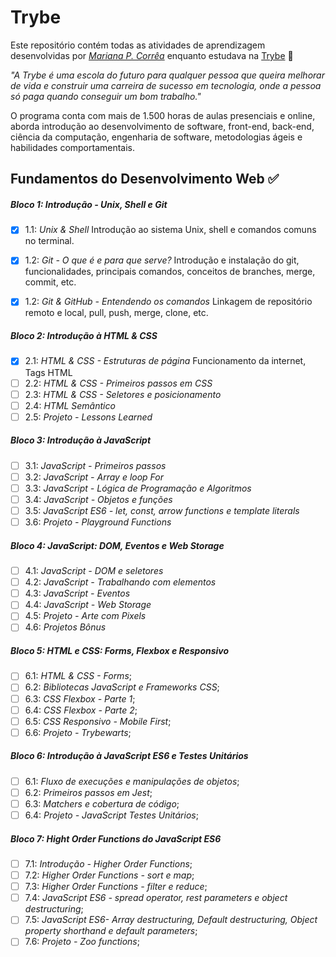 # Trybe

Este repositório contém todas as atividades de aprendizagem desenvolvidas por _[Mariana P. Corrêa](https://www.linkedin.com/in/marianapcorrea/)_ enquanto estudava na [Trybe](https://www.betrybe.com/) 🚀

_"A Trybe é uma escola do futuro para qualquer pessoa que queira melhorar de vida e construir uma carreira de sucesso em tecnologia, onde a pessoa só paga quando conseguir um bom trabalho."_

O programa conta com mais de 1.500 horas de aulas presenciais e online, aborda introdução ao desenvolvimento de software, front-end, back-end, ciência da computação, engenharia de software, metodologias ágeis e habilidades comportamentais.

## Fundamentos do Desenvolvimento Web ✅

##### Bloco 1: Introdução - Unix, Shell e Git

- [x] 1.1: _Unix & Shell_
    Introdução ao sistema Unix, shell e comandos comuns no terminal.
- [x] 1.2: _Git - O que é e para que serve?_
    Introdução e instalação do git, funcionalidades, principais comandos, conceitos de branches, merge, commit, etc.
- [x] 1.2: _Git & GitHub - Entendendo os comandos_
  Linkagem de repositório remoto e local, pull, push, merge, clone, etc.


##### Bloco 2: Introdução à HTML & CSS

- [x] 2.1: _HTML & CSS - Estruturas de página_
  Funcionamento da internet, Tags HTML
- [ ] 2.2: _HTML & CSS - Primeiros passos em CSS_
- [ ] 2.3: _HTML & CSS - Seletores e posicionamento_
- [ ] 2.4: _HTML Semântico_
- [ ] 2.5: _Projeto - Lessons Learned_

##### Bloco 3: Introdução à JavaScript

- [ ] 3.1: _JavaScript - Primeiros passos_
- [ ] 3.2: _JavaScript - Array e loop For_
- [ ] 3.3: _JavaScript - Lógica de Programação e Algoritmos_
- [ ] 3.4: _JavaScript - Objetos e funções_
- [ ] 3.5: _JavaScript ES6 - let, const, arrow functions e template literals_
- [ ] 3.6: _Projeto - Playground Functions_

##### Bloco 4: JavaScript: DOM, Eventos e Web Storage

- [ ] 4.1: _JavaScript - DOM e seletores_
- [ ] 4.2: _JavaScript - Trabalhando com elementos_
- [ ] 4.3: _JavaScript - Eventos_
- [ ] 4.4: _JavaScript - Web Storage_
- [ ] 4.5: _Projeto - Arte com Pixels_
- [ ] 4.6: _Projetos Bônus_

##### Bloco 5: HTML e CSS: Forms, Flexbox e Responsivo

- [ ] 6.1: _HTML & CSS - Forms_;
- [ ] 6.2: _Bibliotecas JavaScript e Frameworks CSS_;
- [ ] 6.3: _CSS Flexbox - Parte 1_;
- [ ] 6.4: _CSS Flexbox - Parte 2_;
- [ ] 6.5: _CSS Responsivo - Mobile First_;
- [ ] 6.6: _Projeto - Trybewarts_;

##### Bloco 6: Introdução à JavaScript ES6 e Testes Unitários

- [ ] 6.1: _Fluxo de execuções e manipulações de objetos_;
- [ ] 6.2: _Primeiros passos em Jest_;
- [ ] 6.3: _Matchers e cobertura de código_;
- [ ] 6.4: _Projeto - JavaScript Testes Unitários_;
  
##### Bloco 7: Hight Order Functions do JavaScript ES6

- [ ] 7.1: _Introdução - Higher Order Functions_;
- [ ] 7.2: _Higher Order Functions - sort e map_;
- [ ] 7.3: _Higher Order Functions - filter e reduce_;
- [ ] 7.4: _JavaScript ES6 - spread operator, rest parameters e object destructuring_;
- [ ] 7.5: _JavaScript ES6- Array destructuring, Default destructuring, Object property shorthand e default parameters_;
- [ ] 7.6: _Projeto - Zoo functions_;
